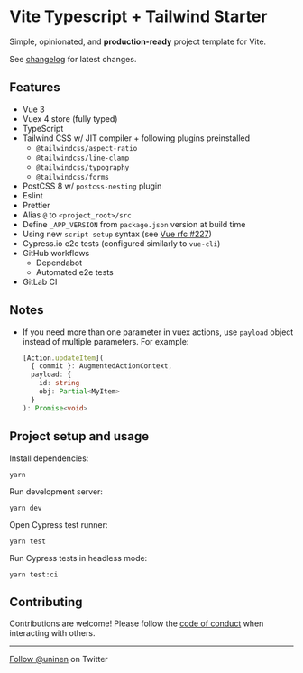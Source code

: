 # Vite Typescript + Tailwind Starter

Simple, opinionated, and **production-ready** project template for Vite.

See [changelog](./CHANGES.md) for latest changes.

## Features

- Vue 3
- Vuex 4 store (fully typed)
- TypeScript
- Tailwind CSS w/ JIT compiler + following plugins preinstalled
  - `@tailwindcss/aspect-ratio`
  - `@tailwindcss/line-clamp`
  - `@tailwindcss/typography`
  - `@tailwindcss/forms`
- PostCSS 8 w/ `postcss-nesting` plugin
- Eslint
- Prettier
- Alias `@` to `<project_root>/src`
- Define `_APP_VERSION` from `package.json` version at build time
- Using new `script setup` syntax (see [Vue rfc #227](https://github.com/vuejs/rfcs/pull/227))
- Cypress.io e2e tests (configured similarly to `vue-cli`)
- GitHub workflows
  - Dependabot
  - Automated e2e tests
- GitLab CI

## Notes

- If you need more than one parameter in vuex actions, use `payload` object instead of multiple parameters. For example: 
  ```typescript
  [Action.updateItem](
    { commit }: AugmentedActionContext,
    payload: {
      id: string
      obj: Partial<MyItem>
    }
  ): Promise<void>
  ```

## Project setup and usage

Install dependencies:

```
yarn
```

Run development server:

```
yarn dev
```

Open Cypress test runner:

```
yarn test
```

Run Cypress tests in headless mode:

```
yarn test:ci
```

## Contributing

Contributions are welcome! Please follow the [code of conduct](https://www.contributor-covenant.org/version/2/0/code_of_conduct/) when interacting with others.

---

[Follow @uninen](https://twitter.com/uninen) on Twitter

